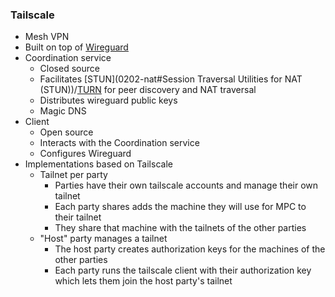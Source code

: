 ### Tailscale

- Mesh VPN
- Built on top of [Wireguard](02051-wireguard.md)
- Coordination service
    - Closed source
    - Facilitates [STUN](0202-nat#Session Traversal Utilities for NAT (STUN))/[TURN](02021-internet-protocol.md#test) for peer discovery and NAT traversal
    - Distributes wireguard public keys
    - Magic DNS
- Client
    - Open source
    - Interacts with the Coordination service
    - Configures Wireguard
- Implementations based on Tailscale
	- Tailnet per party
		- Parties have their own tailscale accounts and manage their own tailnet
		- Each party shares adds the machine they will use for MPC to their tailnet
		- They share that machine with the tailnets of the other parties
	- "Host" party manages a tailnet
		- The host party creates authorization keys for the machines of the other parties
		- Each party runs the tailscale client with their authorization key which lets them join the host party's tailnet